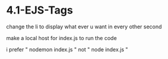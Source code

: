 # 4.1-EJS-Tags
change the li to display what ever u want in every other second

make a local host for index.js to run the code

i prefer " nodemon index.js " not " node index.js "
